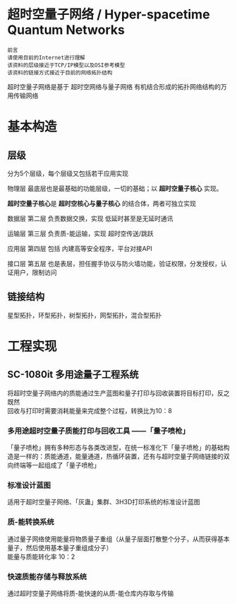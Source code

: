# 超时空量子网络 / Hyper-spacetime Quantum Networks

	前言
	请使用目前的Internet进行理解
	该资料的层级接近于TCP/IP模型以及OSI参考模型
	该资料的链接方式接近于目前的网络拓扑结构

超时空量子网络是基于 超时空网络与量子网络 有机结合形成的拓扑网络结构的万用传输网络

# 基本构造

## 层级

分为5个层级，每个层级又包括若干应用实现

物理层 最底层也是最基础的功能层级，一切的基础；以 **超时空量子核心** 实现。

**超时空量子核心**是 **超时空核心与量子核心** 的结合体，两者可独立实现

数据层 第二层 负责数据交换，实现 低延时甚至是无延时通讯

运输层 第三层 负责质-能运输，实现 超时空传送/跳跃

应用层 第四层 包括 内建高等安全程序，平台对接API

接口层 第五层 也是表层，担任握手协议与防火墙功能，验证权限，分发授权，认证用户，限制访问

## 链接结构
星型拓扑，环型拓扑，树型拓扑，网型拓扑，混合型拓扑




# 工程实现

## SC-1080it 多用途量子工程系统

将超时空量子网络内的质能通过生产蓝图和量子打印与回收装置将目标打印，反之既然    
回收与打印时需要消耗能量来完成整个过程，转换比为10：8

### 多用途超时空量子质能打印与回收工具  ——「量子喷枪」

「量子喷枪」拥有多种形态与各类改进型，在统一标准化下「量子喷枪」的基础构造是一样的：质能通道，能量通道，热循环装置，还有与超时空量子网络链接的双向终端等一起组成了「量子喷枪」

### 标准设计蓝图

适用于超时空量子网络、「灰蛊」集群、3H3D打印系统的标准设计蓝图

### 质-能转换系统

通过量子网络使用能量将物质量子重组（从量子层面打散整个分子，从而获得基本量子，然后使用基本量子重组成分子）  
能量与质能转化率 10：2

### 快速质能存储与释放系统

通过超时空量子网络将质-能快速的从质-能仓库内存取与传输

